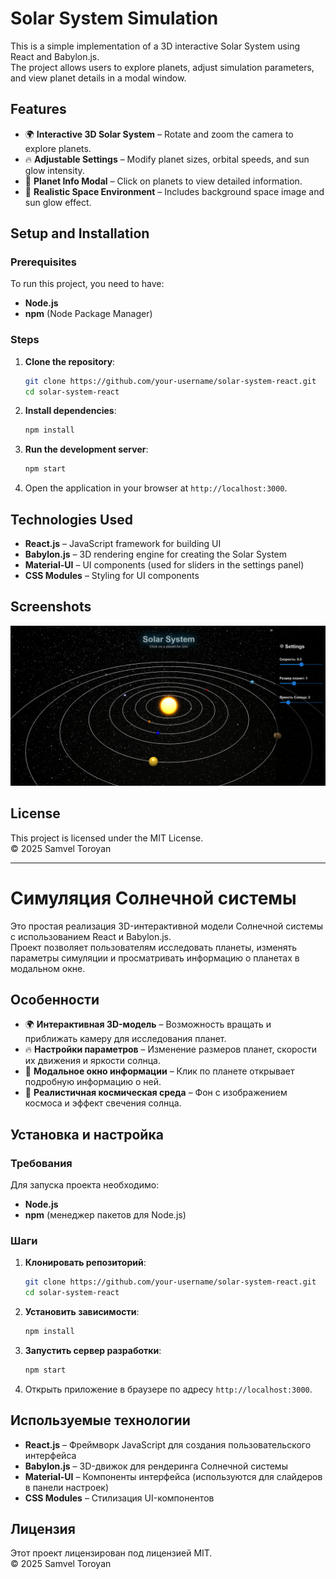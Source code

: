 # Solar System Simulation

This is a simple implementation of a 3D interactive Solar System using React and Babylon.js.  
The project allows users to explore planets, adjust simulation parameters, and view planet details in a modal window.

## Features

- 🌍 **Interactive 3D Solar System** – Rotate and zoom the camera to explore planets.
- 🔥 **Adjustable Settings** – Modify planet sizes, orbital speeds, and sun glow intensity.
- 🌟 **Planet Info Modal** – Click on planets to view detailed information.
- 🎨 **Realistic Space Environment** – Includes background space image and sun glow effect.

## Setup and Installation

### Prerequisites

To run this project, you need to have:

- **Node.js**
- **npm** (Node Package Manager)

### Steps

1. **Clone the repository**:

   ```bash
   git clone https://github.com/your-username/solar-system-react.git
   cd solar-system-react
   ```

2. **Install dependencies**:

   ```bash
   npm install
   ```

3. **Run the development server**:

   ```bash
   npm start
   ```

4. Open the application in your browser at `http://localhost:3000`.

## Technologies Used

- **React.js** – JavaScript framework for building UI
- **Babylon.js** – 3D rendering engine for creating the Solar System
- **Material-UI** – UI components (used for sliders in the settings panel)
- **CSS Modules** – Styling for UI components

## Screenshots

![Solar System](./screenshots/main-screen.png)

## License

This project is licensed under the MIT License.  
© 2025 Samvel Toroyan

---

# Симуляция Солнечной системы

Это простая реализация 3D-интерактивной модели Солнечной системы с использованием React и Babylon.js.  
Проект позволяет пользователям исследовать планеты, изменять параметры симуляции и просматривать информацию о планетах в модальном окне.

## Особенности

- 🌍 **Интерактивная 3D-модель** – Возможность вращать и приближать камеру для исследования планет.
- 🔥 **Настройки параметров** – Изменение размеров планет, скорости их движения и яркости солнца.
- 🌟 **Модальное окно информации** – Клик по планете открывает подробную информацию о ней.
- 🎨 **Реалистичная космическая среда** – Фон с изображением космоса и эффект свечения солнца.

## Установка и настройка

### Требования

Для запуска проекта необходимо:

- **Node.js**
- **npm** (менеджер пакетов для Node.js)

### Шаги

1. **Клонировать репозиторий**:

   ```bash
   git clone https://github.com/your-username/solar-system-react.git
   cd solar-system-react
   ```

2. **Установить зависимости**:

   ```bash
   npm install
   ```

3. **Запустить сервер разработки**:

   ```bash
   npm start
   ```

4. Открыть приложение в браузере по адресу `http://localhost:3000`.

## Используемые технологии

- **React.js** – Фреймворк JavaScript для создания пользовательского интерфейса
- **Babylon.js** – 3D-движок для рендеринга Солнечной системы
- **Material-UI** – Компоненты интерфейса (используются для слайдеров в панели настроек)
- **CSS Modules** – Стилизация UI-компонентов

## Лицензия

Этот проект лицензирован под лицензией MIT.  
© 2025 Samvel Toroyan
